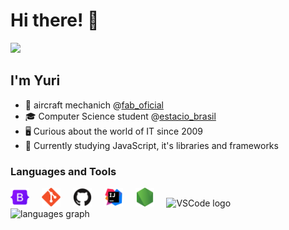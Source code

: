 # Hi there! 👋
<a href="https://www.linkedin.com/in/weslley-yuri-570a0a308/" target="_blank"><img loading="lazy" src="https://img.shields.io/badge/-LinkedIn-%230077B5?style=for-the-badge&logo=linkedin&logoColor=white" target="_blank"></a>

## I'm Yuri

- 🚁 aircraft mechanich @[fab_oficial](https://www.fab.mil.br/index.php)
- 🎓 Computer Science student @[estacio_brasil](https://estacio.br/)
- 🖥 Curious about the world of IT since 2009
- 🔭 Currently studying JavaScript, it's libraries and frameworks

### Languages and Tools

<div align="left" justify-content="space-around">
    <img src="https://github.com/devicons/devicon/blob/master/icons/bootstrap/bootstrap-original.svg" height="30" alt="Bootstrap logo">
    <img width ="12"/>
    <img src="https://raw.githubusercontent.com/devicons/devicon/master/icons/git/git-plain.svg" height="30" alt="Git logo"/>
    <img width="12"/>
    <img src="https://github.com/devicons/devicon/blob/master/icons/github/github-original.svg" height="30" alt="Github logo"/>
    <img width="12"/>
    <img src="https://github.com/devicons/devicon/blob/master/icons/intellij/intellij-original.svg" height="30" alt="Intellij logo"/>
    <img width="12"/>
    <img src="https://github.com/devicons/devicon/blob/master/icons/nodejs/nodejs-original.svg" height="30" alt="NodeJs logo"/>
    <img width="12"/>
    <img src="https://cdn.jsdelivr.net/gh/devicons/devicon/icons/vscode/vscode-original.svg" height="30" alt="VSCode logo"/>
    <img width="12"/>
</div>

<img src="https://github-readme-stats.vercel.app/api/top-langs?username=yuri-weasley&locale=en&hide_title=false&layout=compact&card_width=320&langs_count=5&theme=transparent&hide_border=false&order=2" height="150" alt="languages graph"  />